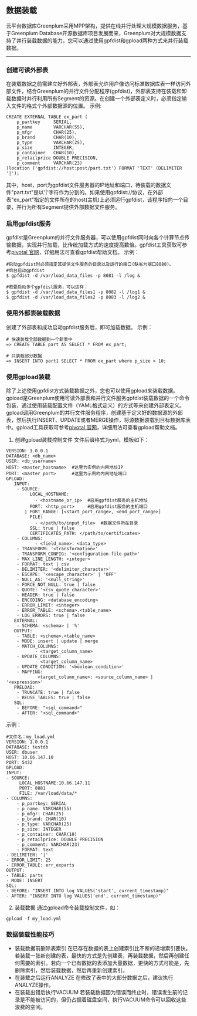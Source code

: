 ## 数据装载
云平台数据库Greenplum采用MPP架构，提供在线并行处理大规模数据服务，基于Greenplum Database开源数据库项目发展而来，Greenplum对大规模数据支持了并行装载数据的能力，您可以通过使用gpfdist和gpload两种方式来并行装载数据。

----------
### 创建可读外部表
在装载数据之前需建立好外部表，外部表允许用户像访问标准数据库表一样访问外部文件，结合Greenplum的并行文件分配程序(gpfdist)，外部表支持在装载和卸载数据时并行利用所有Segment的资源。在创建一个外部表定义时，必须指定输入文件的格式个外部数据源的位置。
示例:
```
CREATE EXTERNAL TABLE ex_part (
	p_partkey     SERIAL,
    p_name        VARCHAR(55),
    p_mfgr        CHAR(25),
    p_brand       CHAR(10),
    p_type        VARCHAR(25),
    p_size        INTEGER,
    p_container   CHAR(10),
    p_retailprice DOUBLE PRECISION,
    p_comment     VARCHAR(23)
)location ('gpfdist://host:post/part.txt') FORMAT 'TEXT' (DELIMITER '|'); 
```
其中，host，port为gpfdist文件服务器的IP地址和端口，待装载的数据文件"part.txt"是以'|'字符作为分割的。如果使用gpfdist://协议，在外部表"ex_part"指定的文件所在的host(主机)上必须运行gpfdist，该程序指向一个目录，并行为所有Segment提供外部数据文件服务。
### 启用gpfdist服务
gpfdist是Greenplum的并行文件服务器，可以使用gpfdist同时向各个计算节点传输数据，实现并行加载，比传统加载方式的速度提高数倍。gpfdist工具获取可参考[pivotal 官网][1]，详细用法可查看gpfdist帮助文档。
示例：
```
#启动gpfdist时必须指定其提供文件服务的目录以及运行的端口(缺省为端口8080)。
#后台启动gpfdist
$ gpfdist -d /var/load_data_files -p 8081 -l /log &

#若要启动多个gpfdist服务，可以这样：
$ gpfdist -d /var/load_data_files1 -p 8082 -l /log1 &
$ gpfdist -d /var/load_data_files2 -p 8083 -l /log2 &
```
### 使用外部表装载数据
创建了外部表和成功启动gpfdist服务后，即可加载数据。
示例：
```
# 快速装载全部数据到一个新表中
=> CREATE TABLE part AS SELECT * FROM ex_part;

# 只装载部分数据
=> INSERT INTO part1 SELECT * FROM ex_part where p_size > 10;
```
### 使用gpload装载
除了上述使用gpfdist方式装载数据之外，您也可以使用gpload来装载数据。gpload是Greenplum使用可读外部表和并行文件服务gpfdist装载数据的一个命令包装，通过使用装载配置文件（YAML格式定义）的方式等来创建外部表定义。gpload调用Greenplum的并行文件服务程序，创建基于定义好的数据源的外部表，然后执行INSERT、UPDATE或者MERGE操作，将源数据装载到目标数据库表中。gpload工具获取可参考[pivotal 官网][1]，详细用法可查看gpload帮助文档。

 1. 创建gpload装载控制文件
文件后缀格式为yml，模板如下：
```
VERSION: 1.0.0.1
DATABASE: <db_name>
USER: <db_username>
HOST: <master_hostname>  #这里为实例的内网地址IP
PORT: <master_port>      #这里为示例的内网地址端口
GPLOAD:
   INPUT:
    - SOURCE:
         LOCAL_HOSTNAME:
           - <hostname_or_ip>  #启用gpfdist服务的主机地址
         PORT: <http_port>     #启用gpfdist服务的主机端口
       | PORT_RANGE: [<start_port_range>, <end_port_range>]
         FILE: 
           - </path/to/input_file>  #数据文件所在目录
         SSL: true | false
         CERTIFICATES_PATH: </path/to/certificates>
    - COLUMNS:
           - <field_name>: <data_type>
    - TRANSFORM: '<transformation>' 
    - TRANSFORM_CONFIG: '<configuration-file-path>' 
    - MAX_LINE_LENGTH: <integer> 
    - FORMAT: text | csv
    - DELIMITER: '<delimiter_character>'
    - ESCAPE: '<escape_character>' | 'OFF'
    - NULL_AS: '<null_string>'
    - FORCE_NOT_NULL: true | false
    - QUOTE: '<csv_quote_character>'
    - HEADER: true | false
    - ENCODING: <database_encoding>
    - ERROR_LIMIT: <integer>
    - ERROR_TABLE: <schema>.<table_name>
    - LOG_ERRORS: true | false
   EXTERNAL:
    - SCHEMA: <schema> | '%'
   OUTPUT:
    - TABLE: <schema>.<table_name>
    - MODE: insert | update | merge
    - MATCH_COLUMNS:
           - <target_column_name>
    - UPDATE_COLUMNS:
           - <target_column_name>
    - UPDATE_CONDITION: '<boolean_condition>'
    - MAPPING:
            <target_column_name>: <source_column_name> | '<expression>'
   PRELOAD:
    - TRUNCATE: true | false
    - REUSE_TABLES: true | false
   SQL:
    - BEFORE: "<sql_command>"
    - AFTER: "<sql_command>"
```
示例：
```
#文件名：my_load.yml
VERSION: 1.0.0.1
DATABASE: testdb
USER: dbuser
HOST: 10.66.147.10
PORT: 5432
GPLOAD:
INPUT:
- SOURCE:
     LOCAL_HOSTNAME:10.66.147.11
     PORT: 8081
     FILE: /var/load/data/*
- COLUMNS:
    - p_partkey: SERIAL
    - p_name: VARCHAR(55)
    - p_mfgr: CHAR(25)
    - p_brand: CHAR(10)
    - p_type: VARCHAR(25)
    - p_size: INTEGER
    - p_container: CHAR(10)
    - p_retailprice: DOUBLE PRECISION
    - p_comment: VARCHAR(23)
    - FORMAT: text
- DELIMITER: '|'
- ERROR_LIMIT: 25
- ERROR_TABLE: err_exparts
OUTPUT:
- TABLE: parts
- MODE: INSERT
SQL:
- BEFORE: "INSERT INTO log VALUES('start', current_timestamp)"
- AFTER: "INSERT INTO log VALUES('end', current_timestamp)"
```
  2. 装载数据
通过gpload命令装载控制文件，如：
```
gpload -f my_load.yml
```

### 数据装载性能技巧

 - 装载数据前删除表索引
 在已存在数据的表上创建索引比不断的递增索引要快。若装载一张新创建的表，最快的方式是先创建表，再装载数据，然后再创建任何需要的索引。若向一个已有数据的表添加大量数据，更快的方式可能是，先删除索引，然后装载数据，然后再重新创建索引。
 - 在装载之后运行ANALYZE
在修改了表中的大部分数据之后，建议执行ANALYZE操作。
 - 在装载出错后执行VACUUM
若装载数据因为错误而终止时，错误发生前的记录是不能被访问的，但仍占据着磁盘空间，执行VACUUM命令可以回收这些浪费的空间。

  
 
  [1]: http://network.pivotal.io/products/pivotal-gpdb?spm=5176.doc43729.2.3.2rnGdl#/releases/3710/file_groups/410